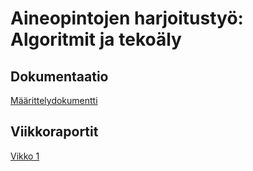 # Aineopintojen harjoitustyö: Algoritmit ja tekoäly

## Dokumentaatio
[Määrittelydokumentti](.projektin_maarittely.md)
## Viikkoraportit
[Vikko 1](.viikko1raportti.md)
